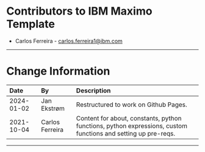 
# Contributors to IBM Maximo Template

- Carlos Ferreira - <carlos.ferreira1@ibm.com>

---

# Change Information

|Date     |By             | Description                                           |
|:--------|:--------------|:------------------------------------------------------|
|2024-01-02|Jan Ekstrøm|Restructured to work on Github Pages.|
|2021-10-04|Carlos Ferreira |Content for about, constants, python functions, python expressions, custom functions and setting up pre-reqs. |

---
